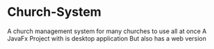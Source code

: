 # Church-System
A church management system for many churches to use all at once
A JavaFx Project with is desktop application But also has a web version

